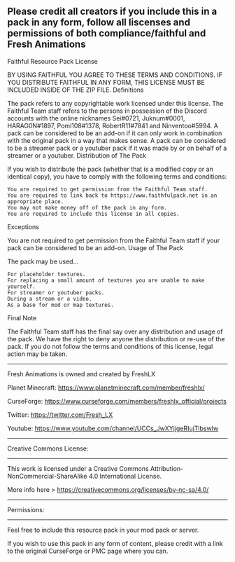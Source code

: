 Please credit all creators if you include this in a pack in any form, follow all liscenses and permissions of both compliance/faithful and Fresh Animations
-----------------------------------------------------------------------------------------------------------------------------------------------------------

Faithful Resource Pack License

BY USING FAITHFUL YOU AGREE TO THESE TERMS AND CONDITIONS. IF YOU DISTRIBUTE FAITHFUL IN ANY FORM, THIS LICENSE MUST BE INCLUDED INSIDE OF THE ZIP FILE.
Definitions

The pack refers to any copyrightable work licensed under this license.
The Faithful Team staff refers to the persons in possession of the Discord accounts with the online nicknames Sei#0721, Juknum#0001, HARAG0N#1897, Pomi108#1378, RobertR11#7841 and Ninventoo#5994.
A pack can be considered to be an add-on if it can only work in combination with the original pack in a way that makes sense.
A pack can be considered to be a streamer pack or a youtuber pack if it was made by or on behalf of a streamer or a youtuber.
Distribution of The Pack

If you wish to distribute the pack (whether that is a modified copy or an identical copy), you have to comply with the following terms and conditions:

    You are required to get permission from the Faithful Team staff.
    You are required to link back to https://www.faithfulpack.net in an appropriate place.
    You may not make money off of the pack in any form.
    You are required to include this license in all copies.

Exceptions

You are not required to get permission from the Faithful Team staff if your pack can be considered to be an add-on.
Usage of The Pack

The pack may be used...

    For placeholder textures.
    For replacing a small amount of textures you are unable to make yourself.
    For streamer or youtuber packs.
    During a stream or a video.
    As a base for mod or map textures.

Final Note

The Faithful Team staff has the final say over any distribution and usage of the pack. We have the right to deny anyone the distribution or re-use of the pack. If you do not follow the terms and conditions of this license, legal action may be taken. 

-----------------------------------------------------------------------------------------------------------------------------------------------------------
 Fresh Animations is owned and created by FreshLX
 
 Planet Minecraft: https://www.planetminecraft.com/member/freshlx/
 
 CurseForge: https://www.curseforge.com/members/freshlx_official/projects
 
 Twitter: https://twitter.com/Fresh_LX
 
 Youtube: https://www.youtube.com/channel/UCCs_JwXYjjgeRIujTlbswIw
______________________________

 Creative Commons License:
______________________________

 This work is licensed under a Creative Commons Attribution-NonCommercial-ShareAlike 4.0 International License.
 
 More info here > https://creativecommons.org/licenses/by-nc-sa/4.0/

______________________________

 Permissions:
______________________________

  Feel free to include this resource pack in your mod pack or server.
  
  If you wish to use this pack in any form of content, please credit with a link to the original CurseForge or PMC page where you can.





